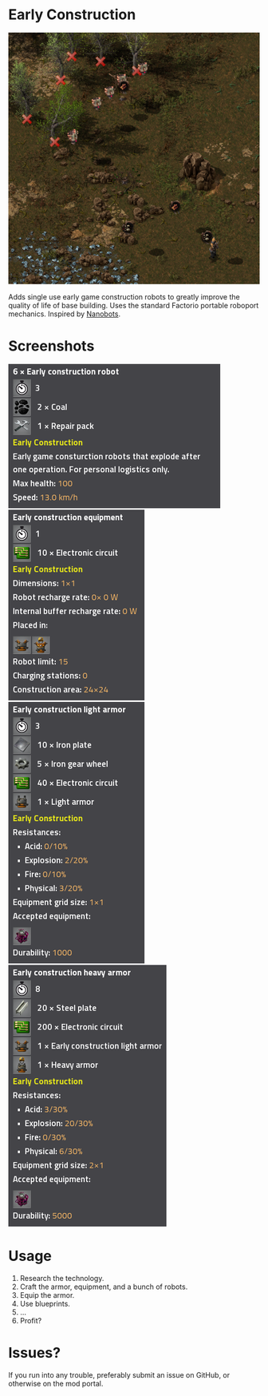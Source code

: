 # Early Construction

![Screenshot](https://raw.githubusercontent.com/Aidiakapi/early_construction/master/screenshots/title.png)

Adds single use early game construction robots to greatly improve the quality of life of base building. Uses the standard Factorio portable roboport mechanics. Inspired by [Nanobots][1].

# Screenshots

![Early construction robot](https://raw.githubusercontent.com/Aidiakapi/early_construction/master/screenshots/recipe_construction_robot.png)  
![Early construction equipment](https://raw.githubusercontent.com/Aidiakapi/early_construction/master/screenshots/recipe_construction_equipment.png)  
![Early construction light armor](https://raw.githubusercontent.com/Aidiakapi/early_construction/master/screenshots/recipe_light_armor.png)  
![Early construction heavy armor](https://raw.githubusercontent.com/Aidiakapi/early_construction/master/screenshots/recipe_heavy_armor.png)  

# Usage

1. Research the technology.
2. Craft the armor, equipment, and a bunch of robots.
3. Equip the armor.
4. Use blueprints.
5. ...
6. Profit?

# Issues?

If you run into any trouble, preferably submit an issue on GitHub, or otherwise on the mod portal.

[1]: https://mods.factorio.com/mod/Nanobots